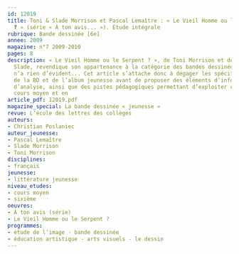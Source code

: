 ```yaml
---
id: 12019
title: Toni & Slade Morrison et Pascal Lemaître : « Le Vieil Homme ou le Serpent
  ? » (série « À ton avis... »). Étude intégrale
rubrique: Bande dessinée [6e]
annee: 2009
magazine: n°7 2009-2010
pages: 8
description: « Le Vieil Homme ou le Serpent ? », de Toni Morrison et de son fils
  Slade, revendique son appartenance à la catégorie des bandes dessinées, or la chose
  n’a rien d’évident... Cet article s’attache donc à dégager les spécificités respectives
  de la BD et de l’album jeunesse avant de proposer des éléments d’information et
  d’analyse, ainsi que des pistes pédagogiques permettant d’exploiter ce titre au
  cours moyen et en 
article_pdf: 12019.pdf
magazine_special: La bande dessinée « jeunesse »
revue: L’école des lettres des collèges
auteurs:
- Christian Poslaniec
auteur_jeunesse:
- Pascal Lemaître
- Slade Morrison
- Toni Morrison
disciplines:
- français
jeunesse:
- littérature jeunesse
niveau_etudes:
- cours moyen
- sixième
oeuvres:
- À ton avis (série)
- Le Vieil Homme ou le Serpent ?
programmes:
- étude de l’image - bande dessinée
- éducation artistique - arts visuels - le dessin
---
```

